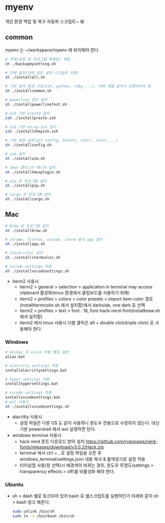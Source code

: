 # myenv

개인 환경 백업 및 복구 자동화 스크립트~ :smile:

## common

myenv 는 ~/workspace/myenv 에 위치해야 한다.

```bash
# 전체(설정 및 프로그램 목록등) 백업
sh ./backupmysetting.sh

# 전체 설치(아래 모든 설치 스크립트 포함)
sh ./installall.sh

# 기본 설치 환경 구성(zsh, python, ruby ...), 아래 개별 설치시 선행되어야 함
sh ./installcommon.sh

# powerline 폰트 설치
sh ./installpowerlinefont.sh

# zsh 기반 prezto 설치
zsh ./installprezto.zsh

# zsh 기반 oh-my-zsh 설치
zsh ./installohmyzsh.zsh

# 기본 설정 설치(git config, bashrc, zshrc, vimrc ...)
sh ./installconfig.sh

# vim 설치
sh ./installvim.sh

# tmux 플러그인 매니저 설치
sh ./installtmuxplugin.sh

# pip 로 프로그램 설치
sh ./installpip.sh

# cargo 로 프로그램 설치
sh ./installcargo.sh
```

## Mac

```bash
# brew 로 프로그램 설치
sh ./installbrew.sh

# chrome, firefox, vscode, iterm 등의 app 설치
sh ./installapp.sh

# iterm-color 설치
sh ./installitermcolor.sh

# vscode settings 적용
sh ./installvscodesettings.sh
```

- iterm2 사용시
  - iterm2 > general > selection > application in terminal may access clipboard 활성화(tmux 환경에서 클립보드를 사용하기 위해)
  - iterm2 > profiles > colors > color presets > import item-color 경로(installitermcolor.sh 에서 설치함)에서 darkside, one dark 등 선택
  - iterm2 > profiles > text > font : 18, font-hack-nerd-font(installbrew.sh 에서 설치함)
  - iterm2 에서 tmux 사용시 더블 클릭은 alt + double click(triple click) 로 사용해야 한다.

### Windows

```bash
# doskey 로 alias 처럼 별칭 설정
alias.bat

# alacritty settings 적용
installalacrittysettings.bat

# hyper settings 적용
installhypersettings.bat

# vscode settings 적용
installvscodesettings.bat
# wsl 사용시
sh ./installvscodesettings.sh
```

- alacritty 사용시
  - 설정 파일은 다른 OS 도 같이 사용하니 윈도우 전용으로 수정하지 않는다. 대신 기본 powershell 에서 wsl 실행하면 된다.
- windows terminal 사용시
  - hack nerd 폰트 다운로드 받아 설치 <https://github.com/ryanoasis/nerd-fonts/releases/download/v3.0.2/Hack.zip>
  - terminal 에서 ctrl + , 로 설정 파일을 오픈 후 windows_terminal/settings.json 내용 복사 & 붙여넣기로 설정 적용
  - 터미널앱 사용(창 선택)시 배경색이 바뀌는 경우, 윈도우 투명도(settings > transparency effects > off)를 비활성화 해야 한다.

### Ubuntu

- sh > dash 쉘로 링크되어 있어 bash 로 쉘스크립트를 실행하던가 아래와 같이 sh > bash 링크 해준다.

  ```bash
  sudo unlink /bin/sh
  sudo ln -s /bin/bash /bin/sh
  ```
